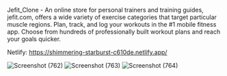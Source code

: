 

Jefit_Clone - An online store for personal trainers and training guides, jefit.com, 
offers a wide variety of exercise categories that target particular muscle regions.
Plan, track, and log your workouts in the #1 mobile fitness app. Choose from hundreds of professionally built workout plans and reach your goals quicker.


Netlify: https://shimmering-starburst-c610de.netlify.app/

![Screenshot (762)](https://user-images.githubusercontent.com/101391587/210252338-7d32b199-201d-4cc8-959f-c0b0b14aabcd.png)
![Screenshot (763)](https://user-images.githubusercontent.com/101391587/210252431-c4fb1717-23e2-48cf-8239-36f4317350b9.png) 
![Screenshot (764)](https://user-images.githubusercontent.com/101391587/210252886-c45ec37f-afdd-481f-b75d-8e115b321bc8.png)
